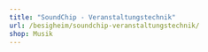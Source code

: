```yaml
---
title: "SoundChip - Veranstaltungstechnik"
url: /besigheim/soundchip-veranstaltungstechnik/
shop: Musik
---
```

